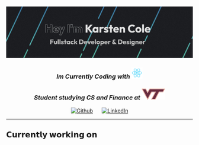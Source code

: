 
  <p align="center">
    <a href="https://karstencole.github.io/personal-website-v2/">
      <img src="/Banner.jpeg">
    </a>
  </p>

  <h3 align="center"><em>Im Currently Coding with</em> <img src="/react-transparent.png" height="30px"></h3></p>
  <h3 align="center"><em>Student studying CS and Finance at </em> <img src="/VTlogo.png" height="30px"></h3></p>
  
  <p align="center"><a href="https://github.com/karstencole" target="_blank"><img alt="Github" src="https://img.shields.io/badge/GitHub-%2312100E.svg?&style=for-the-badge&logo=Github&logoColor=white" /></a>&nbsp;&nbsp;&nbsp;&nbsp;&nbsp;&nbsp;<a href="https://www.linkedin.com/in/karsten-cole" target="_blank"><img alt="LinkedIn" src="https://img.shields.io/badge/linkedin-%230077B5.svg?&style=for-the-badge&logo=linkedin&logoColor=white" /></a></p>
  
---



## 𝗖𝘂𝗿𝗿𝗲𝗻𝘁𝗹𝘆 𝘄𝗼𝗿𝗸𝗶𝗻𝗴 𝗼𝗻

